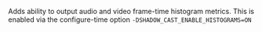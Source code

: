 Adds ability to output audio and video frame-time histogram metrics. This is enabled via the configure-time option `-DSHADOW_CAST_ENABLE_HISTOGRAMS=ON`
